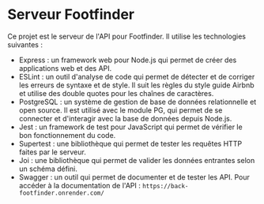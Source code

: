# Serveur Footfinder

Ce projet est le serveur de l'API pour Footfinder.
Il utilise les technologies suivantes :

- Express : un framework web pour Node.js qui permet de créer des applications web et des API.
- ESLint : un outil d'analyse de code qui permet de détecter et de corriger les erreurs de syntaxe et de style. Il suit les règles du style guide Airbnb et utilise des double quotes pour les chaînes de caractères.
- PostgreSQL : un système de gestion de base de données relationnelle et open source. Il est utilisé avec le module PG, qui permet de se connecter et d'interagir avec la base de données depuis Node.js.
- Jest : un framework de test pour JavaScript qui permet de vérifier le bon fonctionnement du code.
- Supertest : une bibliothèque qui permet de tester les requêtes HTTP faites par le serveur.
- Joi : une bibliothèque qui permet de valider les données entrantes selon un schéma défini.
- Swagger : un outil qui permet de documenter et de tester les API. Pour accéder à la documentation de l'API : `https://back-footfinder.onrender.com/`
